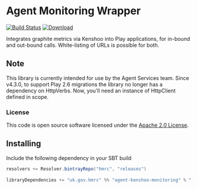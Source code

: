 # Agent Monitoring Wrapper

[![Build Status](https://travis-ci.org/hmrc/agent-kenshoo-monitoring.svg?branch=master)](https://travis-ci.org/hmrc/agent-kenshoo-monitoring) [ ![Download](https://api.bintray.com/packages/hmrc/releases/agent-kenshoo-monitoring/images/download.svg) ](https://bintray.com/hmrc/releases/agent-kenshoo-monitoring/_latestVersion)

Integrates graphite metrics via Kenshoo into Play applications, for in-bound and out-bound calls. 
White-listing of URLs is possible for both.

## Note

This library is currently intended for use by the Agent Services team. Since v4.3.0, to support Play 2.6 migrations the library no longer has a dependency on HttpVerbs. Now, you'll need an instance of HttpClient defined in scope.

### License

This code is open source software licensed under the [Apache 2.0 License]("http://www.apache.org/licenses/LICENSE-2.0.html").

## Installing
 
Include the following dependency in your SBT build
 
``` scala
resolvers += Resolver.bintrayRepo("hmrc", "releases")
 
libraryDependencies += "uk.gov.hmrc" %% "agent-kenshoo-monitoring" % "[INSERT-VERSION]"
```

